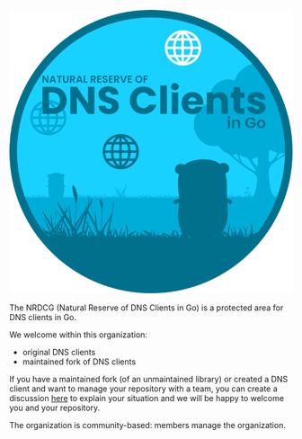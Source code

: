 <p align="center">
  <img alt="nrdcg logo" src="https://raw.githubusercontent.com/nrdcg/.github/main/profile/nrdcg-logo-v3.png">
</p>

The NRDCG (Natural Reserve of DNS Clients in Go) is a protected area for DNS clients in Go.

We welcome within this organization:
- original DNS clients
- maintained fork of DNS clients

If you have a maintained fork (of an unmaintained library) or created a DNS client and want to manage your repository with a team, you can create a discussion [here](https://github.com/orgs/nrdcg/discussions) to explain your situation and we will be happy to welcome you and your repository.

The organization is community-based: members manage the organization.
